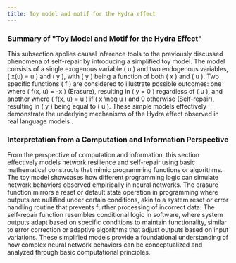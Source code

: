 ```yaml
---
title: Toy model and motif for the Hydra effect
---
```

### Summary of "Toy Model and Motif for the Hydra Effect"

This subsection applies causal inference tools to the previously discussed phenomena of self-repair by introducing a simplified toy model. The model consists of a single exogenous variable \( u \) and two endogenous variables, \( x(u) = u \) and \( y \), with \( y \) being a function of both \( x \) and \( u \). Two specific functions \( f \) are considered to illustrate possible outcomes: one where \( f(x, u) = -x \) (Erasure), resulting in \( y = 0 \) regardless of \( u \), and another where \( f(x, u) = u \) if \( x \neq u \) and 0 otherwise (Self-repair), resulting in \( y \) being equal to \( u \). These simple models effectively demonstrate the underlying mechanisms of the Hydra effect observed in real language models .

### Interpretation from a Computation and Information Perspective

From the perspective of computation and information, this section effectively models network resilience and self-repair using basic mathematical constructs that mimic programming functions or algorithms. The toy model showcases how different programming logic can simulate network behaviors observed empirically in neural networks. The erasure function mirrors a reset or default state operation in programming where outputs are nullified under certain conditions, akin to a system reset or error handling routine that prevents further processing of incorrect data. The self-repair function resembles conditional logic in software, where system outputs adapt based on specific conditions to maintain functionality, similar to error correction or adaptive algorithms that adjust outputs based on input variations. These simplified models provide a foundational understanding of how complex neural network behaviors can be conceptualized and analyzed through basic computational principles.